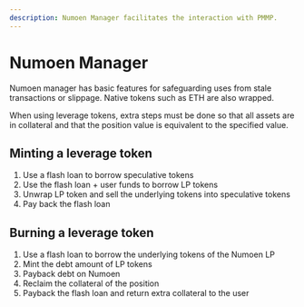 ```yaml
---
description: Numoen Manager facilitates the interaction with PMMP.
---
```


# Numoen Manager

Numoen manager has basic features for safeguarding uses from stale transactions or slippage. Native tokens such as ETH are also wrapped.

When using leverage tokens, extra steps must be done so that all assets are in collateral and that the position value is equivalent to the specified value.

## Minting a leverage token

1. Use a flash loan to borrow speculative tokens
2. Use the flash loan + user funds to borrow LP tokens
3. Unwrap LP token and sell the underlying tokens into speculative tokens
4. Pay back the flash loan

## Burning a leverage token

1. Use a flash loan to borrow the underlying tokens of the Numoen LP
2. Mint the debt amount of LP tokens
3. Payback debt on Numoen
4. Reclaim the collateral of the position
5. Payback the flash loan and return extra collateral to the user
